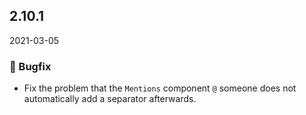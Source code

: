 ## 2.10.1

2021-03-05

### 🐛 Bugfix

- Fix the problem that the `Mentions` component `@` someone does not automatically add a separator afterwards.

